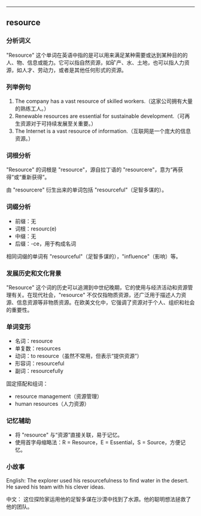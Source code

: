 
---------------
## resource
### 分析词义

"Resource" 这个单词在英语中指的是可以用来满足某种需要或达到某种目的的人、物、信息或能力。它可以指自然资源，如矿产、水、土地，也可以指人力资源，如人才、劳动力，或者是其他任何形式的资源。

### 列举例句

1. The company has a vast resource of skilled workers.（这家公司拥有大量的熟练工人。）
2. Renewable resources are essential for sustainable development.（可再生资源对于可持续发展至关重要。）
3. The Internet is a vast resource of information.（互联网是一个庞大的信息资源。）

### 词根分析

"Resource" 的词根是 "resource"，源自拉丁语的 "resourcere"，意为“再获得”或“重新获得”。

由 "resourcere" 衍生出来的单词包括 "resourceful"（足智多谋的）。

### 词缀分析

- 前缀：无
- 词根：resourc(e)
- 中缀：无
- 后缀：-ce，用于构成名词

相同词缀的单词有 "resourceful"（足智多谋的），"influence"（影响）等。

### 发展历史和文化背景

"Resource" 这个词的历史可以追溯到中世纪晚期，它的使用与经济活动和资源管理有关。在现代社会，"resource" 不仅仅指物质资源，还广泛用于描述人力资源、信息资源等非物质资源。在欧美文化中，它强调了资源对于个人、组织和社会的重要性。

### 单词变形

- 名词：resource
- 单复数：resources
- 动词：to resource（虽然不常用，但表示“提供资源”）
- 形容词：resourceful
- 副词：resourcefully

固定搭配和组词：
- resource management（资源管理）
- human resources（人力资源）

### 记忆辅助

- 将 "resource" 与“资源”直接关联，易于记忆。
- 使用首字母缩略法：R = Resource，E = Essential，S = Source，方便记忆。

### 小故事

English:
The explorer used his resourcefulness to find water in the desert. He saved his team with his clever ideas.

中文：
这位探险家运用他的足智多谋在沙漠中找到了水源。他的聪明想法拯救了他的团队。

